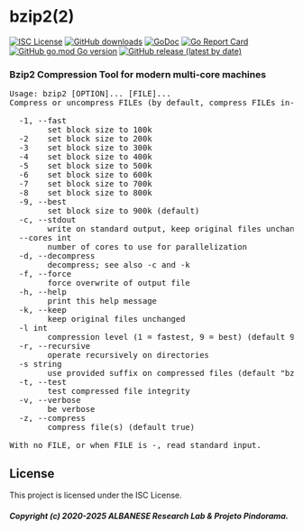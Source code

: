 # bzip2(2)
[![ISC License](http://img.shields.io/badge/license-ISC-blue.svg)](https://github.com/pedroalbanese/bzip2/blob/master/LICENSE.md)
[![GitHub downloads](https://img.shields.io/github/downloads/pedroalbanese/bzip2/total.svg?logo=github&logoColor=white)](https://github.com/pedroalbanese/bzip2/releases)
[![GoDoc](https://godoc.org/github.com/pedroalbanese/bzip2?status.png)](http://godoc.org/github.com/pedroalbanese/bzip2)
[![Go Report Card](https://goreportcard.com/badge/github.com/pedroalbanese/bzip2)](https://goreportcard.com/report/github.com/pedroalbanese/bzip2)
[![GitHub go.mod Go version](https://img.shields.io/github/go-mod/go-version/pedroalbanese/bzip2)](https://golang.org)
[![GitHub release (latest by date)](https://img.shields.io/github/v/release/pedroalbanese/bzip2)](https://github.com/pedroalbanese/bzip2/releases)
### Bzip2 Compression Tool for modern multi-core machines
<pre>Usage: bzip2 [OPTION]... [FILE]...
Compress or uncompress FILEs (by default, compress FILEs in-place).

  -1, --fast
        set block size to 100k
  -2    set block size to 200k
  -3    set block size to 300k
  -4    set block size to 400k
  -5    set block size to 500k
  -6    set block size to 600k
  -7    set block size to 700k
  -8    set block size to 800k
  -9, --best
        set block size to 900k (default)
  -c, --stdout
        write on standard output, keep original files unchanged
  --cores int
        number of cores to use for parallelization
  -d, --decompress
        decompress; see also -c and -k
  -f, --force
        force overwrite of output file
  -h, --help
        print this help message
  -k, --keep
        keep original files unchanged
  -l int
        compression level (1 = fastest, 9 = best) (default 9)
  -r, --recursive
        operate recursively on directories
  -s string
        use provided suffix on compressed files (default "bz2")
  -t, --test
        test compressed file integrity
  -v, --verbose
        be verbose
  -z, --compress
        compress file(s) (default true)

With no FILE, or when FILE is -, read standard input.</pre>

## License

This project is licensed under the ISC License.

##### Copyright (c) 2020-2025 ALBANESE Research Lab & Projeto Pindorama.
